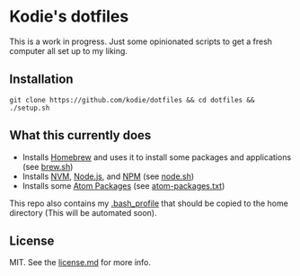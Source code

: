 # Kodie's dotfiles

This is a work in progress. Just some opinionated scripts to get a fresh computer all set up to my liking.


## Installation

```
git clone https://github.com/kodie/dotfiles && cd dotfiles && ./setup.sh
```


## What this currently does

 - Installs [Homebrew](https://brew.sh) and uses it to install some packages and applications (see [brew.sh](brew.sh))
 - Installs [NVM](https://github.com/nvm-sh/nvm), [Node.js](https://nodejs.org), and [NPM](https://www.npmjs.com/) (see [node.sh](node.sh))
 - Installs some [Atom Packages](https://atom.io/packages) (see [atom-packages.txt](atom-packages.txt))

This repo also contains my [.bash_profile](.bash_profile) that should be copied to the home directory (This will be automated soon).


## License

MIT. See the [license.md](license.md) for more info.
